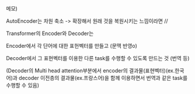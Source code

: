 메모)

AutoEncoder는 차원 축소 -> 확장해서 원래 것을 복원시키는 느낌이라면 // 

Transformer의 Encoder와 Decoder는

Encoder에서 각 단어에 대한 표헌벡터를 만들고 (문맥 반영o)

Decoder에서 그 표현벡터를 이용한 다른 task를 수행할 수 있도록 만드는 것 (번역 등) 

(Decoder의 Multi head attention부분에서 encoder의 결과물(표현벡터)(ex.한국어)과 decoder 이전층의 결과물(ex.프랑스어)을 함께 이용하면서 번역과 같은 task를 수행할 수 있음)

